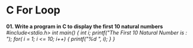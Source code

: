# C For Loop 

**01. Write a program in C to display the first 10 natural numbers**
*#include<stdio.h>
int main()
{
    int i;
    printf("The First 10 Natural Number is : ");
    for( i = 1; i <= 10; i++)
    {
        printf("%d ", i);
    }
}*
